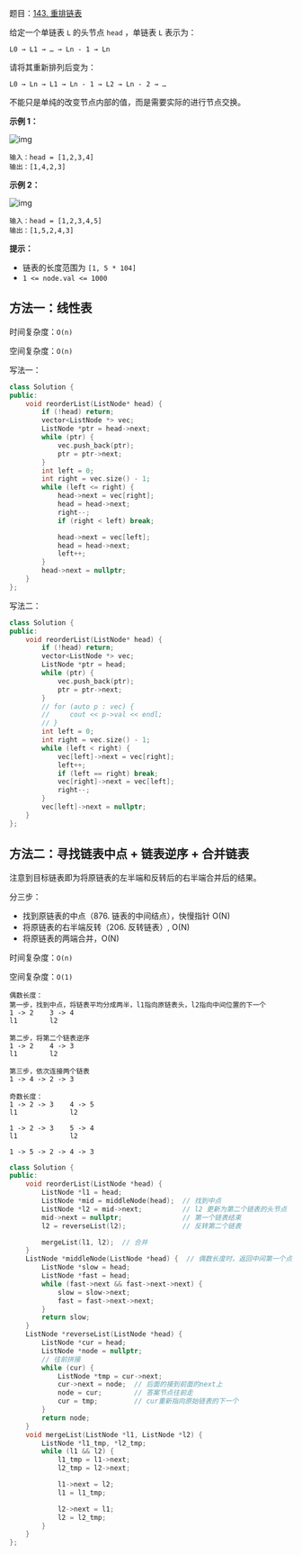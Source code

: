 题目：[143. 重排链表](https://leetcode-cn.com/problems/reorder-list/)

给定一个单链表 `L` 的头节点 `head` ，单链表 `L` 表示为：

```
L0 → L1 → … → Ln - 1 → Ln
```

请将其重新排列后变为：

```
L0 → Ln → L1 → Ln - 1 → L2 → Ln - 2 → …
```

不能只是单纯的改变节点内部的值，而是需要实际的进行节点交换。

**示例 1：**

![img](https://pic.leetcode-cn.com/1626420311-PkUiGI-image.png)

```
输入：head = [1,2,3,4]
输出：[1,4,2,3]
```

**示例 2：**

![img](https://pic.leetcode-cn.com/1626420320-YUiulT-image.png)

```
输入：head = [1,2,3,4,5]
输出：[1,5,2,4,3]
```

**提示：**

- 链表的长度范围为 `[1, 5 * 104]`
- `1 <= node.val <= 1000`

## 方法一：线性表

时间复杂度：`O(n)`

空间复杂度：`O(n)`

写法一：

```c++
class Solution {
public:
    void reorderList(ListNode* head) {
        if (!head) return;
        vector<ListNode *> vec;
        ListNode *ptr = head->next;
        while (ptr) {
            vec.push_back(ptr);
            ptr = ptr->next;
        }
        int left = 0;
        int right = vec.size() - 1;
        while (left <= right) {
            head->next = vec[right];
            head = head->next;
            right--;
            if (right < left) break;

            head->next = vec[left];
            head = head->next;
            left++;
        }
        head->next = nullptr;
    }
};
```

写法二：

```c++
class Solution {
public:
    void reorderList(ListNode* head) {
        if (!head) return;
        vector<ListNode *> vec;
        ListNode *ptr = head;
        while (ptr) {
            vec.push_back(ptr);
            ptr = ptr->next;
        }
        // for (auto p : vec) {
        //     cout << p->val << endl;
        // }
        int left = 0;
        int right = vec.size() - 1;
        while (left < right) {
            vec[left]->next = vec[right];
            left++;
            if (left == right) break;
            vec[right]->next = vec[left];
            right--;
        }
        vec[left]->next = nullptr;
    }
};
```

## 方法二：寻找链表中点 + 链表逆序 + 合并链表

注意到目标链表即为将原链表的左半端和反转后的右半端合并后的结果。

分三步：

- 找到原链表的中点（876. 链表的中间结点），快慢指针 O(N)
- 将原链表的右半端反转（206. 反转链表）, O(N) 
- 将原链表的两端合并，O(N)

时间复杂度：`O(n)`

空间复杂度：`O(1)`

```
偶数长度：
第一步，找到中点，将链表平均分成两半，l1指向原链表头，l2指向中间位置的下一个
1 -> 2    3 -> 4
l1        l2

第二步，将第二个链表逆序
1 -> 2    4 -> 3
l1        l2
    
第三步，依次连接两个链表
1 -> 4 -> 2 -> 3

奇数长度：
1 -> 2 -> 3    4 -> 5
l1             l2

1 -> 2 -> 3    5 -> 4
l1             l2

1 -> 5 -> 2 -> 4 -> 3
```

```c++
class Solution {
public:
    void reorderList(ListNode *head) {
        ListNode *l1 = head;
        ListNode *mid = middleNode(head);  // 找到中点
        ListNode *l2 = mid->next;          // l2 更新为第二个链表的头节点
        mid->next = nullptr;               // 第一个链表结束
        l2 = reverseList(l2);              // 反转第二个链表

        mergeList(l1, l2);  // 合并
    }
    ListNode *middleNode(ListNode *head) {  // 偶数长度时，返回中间第一个点
        ListNode *slow = head;
        ListNode *fast = head;
        while (fast->next && fast->next->next) {
            slow = slow->next;
            fast = fast->next->next;
        }
        return slow;
    }
    ListNode *reverseList(ListNode *head) {
        ListNode *cur = head;
        ListNode *node = nullptr;
        // 往前拼接
        while (cur) {
            ListNode *tmp = cur->next;
            cur->next = node;  // 后面的接到前面的next上
            node = cur;        // 答案节点往前走
            cur = tmp;         // cur重新指向原始链表的下一个
        }
        return node;
    }
    void mergeList(ListNode *l1, ListNode *l2) {
        ListNode *l1_tmp, *l2_tmp;
        while (l1 && l2) {
            l1_tmp = l1->next;
            l2_tmp = l2->next;

            l1->next = l2;
            l1 = l1_tmp;

            l2->next = l1;
            l2 = l2_tmp;
        }
    }
};
```


